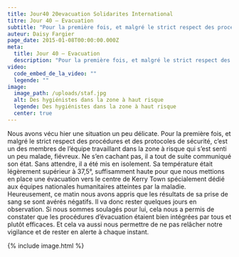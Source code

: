 ```yaml
---
title: Jour40 20evacuation Solidarites International
titre: Jour 40 – Evacuation
subtitle: "Pour la première fois, et malgré le strict respect des procédures et des protocoles de sécurité, c’est un des membres de l’équipe travaillant dans la zone à risque qui..."
auteur: Daisy Fargier
page_date: 2015-01-08T00:00:00.000Z
meta:
  title: Jour 40 – Evacuation
  description: "Pour la première fois, et malgré le strict respect des procédures et des protocoles de sécurité, c’est un des membres de l’équipe travaillant dans la zone à risque qui..."
video:
  code_embed_de_la_video: ""
  legende: ""
image:
  image_path: /uploads/staf.jpg
  alt: Des hygiénistes dans la zone à haut risque
  legende: Des hygiénistes dans la zone à haut risque
  center: true
---
```

Nous avons v&eacute;cu hier une situation un peu d&eacute;licate. Pour la premi&egrave;re fois, et malgr&eacute; le strict respect des proc&eacute;dures et des protocoles de s&eacute;curit&eacute;, c’est un des membres de l’&eacute;quipe travaillant dans la zone &agrave; risque qui s’est senti un peu malade, fi&eacute;vreux. Ne s’en cachant pas, il a tout de suite communiqu&eacute; son &eacute;tat. Sans attendre, il a &eacute;t&eacute; mis en isolement. Sa temp&eacute;rature &eacute;tait l&eacute;g&egrave;rement sup&eacute;rieur &agrave; 37,5&deg;, suffisamment haute pour que nous mettions en place une &eacute;vacuation vers le centre de Kerry Town sp&eacute;cialement d&eacute;di&eacute; aux &eacute;quipes nationales humanitaires atteintes par la maladie. Heureusement, ce matin nous avons appris que les r&eacute;sultats de sa prise de sang se sont av&eacute;r&eacute;s n&eacute;gatifs. Il va donc rester quelques jours en observation. Si nous sommes soulag&eacute;s pour lui, cela nous a permis de constater que les proc&eacute;dures d’&eacute;vacuation &eacute;taient bien int&eacute;gr&eacute;es par tous et plut&ocirc;t efficaces. Et cela va aussi nous permettre de ne pas rel&acirc;cher notre vigilance et de rester en alerte &agrave; chaque instant.

{% include image.html %}